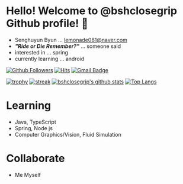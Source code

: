 

<!---
bshclosegrip/bshclosegrip is a ✨ special ✨ repository because its `README.md` (this file) appears on your GitHub profile.
You can click the Preview link to take a look at your changes.
--->

# Hello! Welcome to @bshclosegrip Github profile! 💞️
- Senghuyun Byun ... lemonade081@naver.com
- ***"Ride or Die Remember?"*** ... someone said
- interested in ... spring
- currently learning ... android

[![Github Followers](https://img.shields.io/github/followers/bshclosegrip?color=06d6a0&label=Github%20Followers&style=for-the-badge)](https://github.com/bshclosegrip?tab=followers)
[![Hits](https://hits.seeyoufarm.com/api/count/incr/badge.svg?url=https%3A%2F%2Fgithub.com%2Fbshclosegrip)](https://github.com/bshclosegrip)
[![Gmail Badge](https://img.shields.io/badge/-Gmail-d14836?style=flat-square&logo=Gmail&logoColor=white&link=mailto:crushonu8@gmail.com)](mailto:crushonu8@gmail.com)

[![trophy](https://github-profile-trophy.vercel.app/?username=bshclosegrip&theme=chalk&row=2&column=4)](https://github.com/ryo-ma/github-profile-trophy)
[![streak](https://github-readme-streak-stats.herokuapp.com/?user=bshclosegrip&theme=calm)](https://github.com/bshclosegrip)
[![bshclosegrip's github stats](https://github-readme-stats.vercel.app/api?username=bshclosegrip&show_icons=true&theme=dracula)](https://github.com/bshclosegrip)
[![Top Langs](https://github-readme-stats.vercel.app/api/top-langs/?username=bshclosegrip&layout=compact&langs_count=8&theme=dracula)](https://github.com/bshclosegrip)

# Learning
- Java, TypeScript
- Spring, Node js
- Computer Graphics/Vision, Fluid Simulation

# Collaborate
- Me Myself

